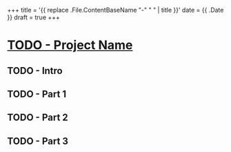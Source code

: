 +++
title = '{{ replace .File.ContentBaseName "-" " " | title }}'
date = {{ .Date }}
draft = true
+++

# [TODO - Project Name](https://github.com/W-A-James)

## TODO - Intro

## TODO - Part 1

## TODO - Part 2

## TODO - Part 3
